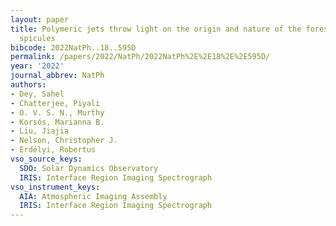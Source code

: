 ```yaml
---
layout: paper
title: Polymeric jets throw light on the origin and nature of the forest of solar
  spicules
bibcode: 2022NatPh..18..595D
permalink: /papers/2022/NatPh/2022NatPh%2E%2E18%2E%2E595D/
year: '2022'
journal_abbrev: NatPh
authors:
- Dey, Sahel
- Chatterjee, Piyali
- O. V. S. N., Murthy
- Korsós, Marianna B.
- Liu, Jiajia
- Nelson, Christopher J.
- Erdélyi, Robertus
vso_source_keys:
  SDO: Solar Dynamics Observatory
  IRIS: Interface Region Imaging Spectrograph
vso_instrument_keys:
  AIA: Atmospheric Imaging Assembly
  IRIS: Interface Region Imaging Spectrograph
---
```

